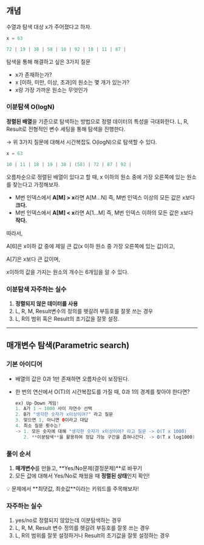 ## 개념

수열과 탐색 대상 x가 주어졌다고 하자.

```java
x = 63

72 | 19 | 38 | 58 | 10 | 92 | 18 | 11 | 87 |
```

탐색을 통해 해결하고 싶은 3가지 질문

- x가 존재하는가?
- x [이하, 미만, 이상, 초과]의 원소는 몇 개가 있는가?
- x랑 가장 가까운 원소는 무엇인가

### 이분탐색 O(logN)

**정렬된 배열**을 기준으로 탐색하는 방법으로 정렬 데이터의 특성을 극대화한다. L, R, Result로 전형적인 변수 세팅을 통해 탐색을 진행한다.

→ 위 3가지 질문에 대해서 시간복잡도 O(logN)으로 탐색할 수 있다.

```java
x = 63

10 | 11 | 18 | 19 | 38 | (58) | 72 | 87 | 92 |
```

오름차순으로 정렬된 배열이 있다고 할 때, x 이하의 원소 중에 가장 오른쪽에 있는 원소를 찾는다고 가정해보자.

- M번 인덱스에서 **A[M] > x**라면 A[M...N] 즉, M번 인덱스 이상의 모든 값은 x보다 **크다.**
- M번 인덱스에서 **A[M] < x**라면 A[1...M] 즉, M번 인덱스 이하의 모든 값은 x보다 **작다.**

따라서, 

A[6]은 x이하 값 중에 제일 큰 값(x 이하 원소 중 가장 오른쪽에 있는 값)이고,

A[7]은 x보다 큰 값이며,

x이하의 값을 가지는 원소의 개수는 6개임을 알 수 있다.

### 이분탐색 자주하는 실수

1. **정렬되지 않은 데이터를 사용**
2. L, R, M, Result변수의 정의를 헷갈려 부등호를 잘못 쓰는 경우
3. L, R의 범위 혹은 Result의 초기값을 잘못 설정.

---

## 매개변수 탐색(Parametric search)

### 기본 아이디어

- 배열의 값은 0과 1만 존재하면 오름차순이 보장된다.
- 한 번의 연산에서 O(T)의 시간복잡도를 가질 때, 0과 1의 경계를 찾아야 한다면?
    
    ```java
    ex) Up-Down 게임!
    1. A가 1 ~ 1000 사이 자연수 선택
    2. B가 "생각한 숫자가 x이상이야?" 라고 질문
    3. 맞으면 1, 아니면 0이라고 대답
    4. 최소 질문 횟수는?
    -> 1. 모든 숫자에 대해 "생각한 숫자가 x이상이야? 라고 질문 -> O(T x 1000)
       2. **이분탐색**을 활용하여 정답 가능 구간을 좁혀나간다. -> O(T x log1000) = o(T x 10)
    ```
    

### 풀이 순서

1. **매개변수**를 만들고, **Yes/No문제(결정문제)**로 바꾸기
2. 모든 값에 대해서 Yes/No로 채웠을 때 **정렬된 상태**인지 확인!

<aside>
💡 문제에서 **최댓값, 최솟값**이라는 키워드를 주목해보자!

</aside>

### 자주하는 실수

1. yes/no로 정렬되지 않았는데 이분탐색하는 경우
2. L, R, M, Result 변수 정의를 헷갈려 부등호를 잘못 쓰는 경우
3. L, R의 범위를 잘못 설정하거나 Result의 초기값을 잘못 설정하는 경우
